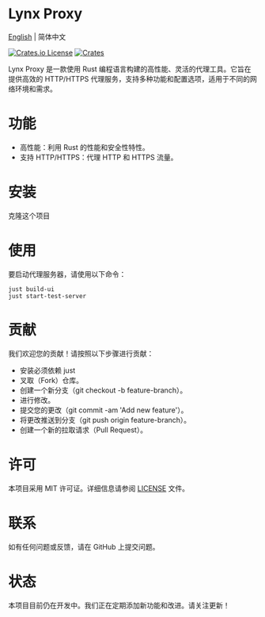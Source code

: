 # Lynx Proxy

[English](README.md) | 简体中文

[![Crates.io License](https://img.shields.io/crates/l/lynx-core)](./LICENSE)
[![Crates](https://img.shields.io/crates/v/lynx-core.svg)](https://crates.io/crates/lynx-core)

Lynx Proxy 是一款使用 Rust 编程语言构建的高性能、灵活的代理工具。它旨在提供高效的 HTTP/HTTPS 代理服务，支持多种功能和配置选项，适用于不同的网络环境和需求。

# 功能

- 高性能：利用 Rust 的性能和安全性特性。
- 支持 HTTP/HTTPS：代理 HTTP 和 HTTPS 流量。

# 安装

克隆这个项目

# 使用

要启动代理服务器，请使用以下命令：

```
just build-ui
just start-test-server 
```

# 贡献

我们欢迎您的贡献！请按照以下步骤进行贡献：

- 安装必须依赖
    just
- 叉取（Fork）仓库。
- 创建一个新分支（git checkout -b feature-branch）。
- 进行修改。
- 提交您的更改（git commit -am 'Add new feature'）。
- 将更改推送到分支（git push origin feature-branch）。
- 创建一个新的拉取请求（Pull Request）。

# 许可

本项目采用 MIT 许可证。详细信息请参阅 [LICENSE](LICENSE) 文件。

# 联系
如有任何问题或反馈，请在 GitHub 上提交问题。

# 状态
本项目目前仍在开发中。我们正在定期添加新功能和改进。请关注更新！